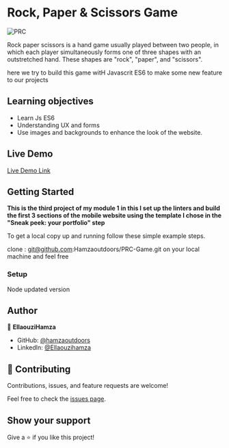 # Rock, Paper & Scissors Game 


![PRC](https://user-images.githubusercontent.com/80895497/126082957-6ac12260-8fa6-4264-bcdd-ea372aa57c0f.PNG)



Rock paper scissors is a hand game usually played between two people, in which each player simultaneously forms one of three shapes with an outstretched hand. These shapes are "rock", "paper", and "scissors".

here we try to build this game witH Javascrit ES6 to make some new feature to our projects


## Learning objectives

- Learn Js ES6
- Understanding UX and forms
- Use images and backgrounds to enhance the look of the website.


## Live Demo

[Live Demo Link](https://hamzaoutdoors.github.io/PRC-Game//)

## Getting Started

**This is the third project of my module 1 in this I set up the linters and build the first 3 sections of the mobile website using the template I chose in the "Sneak peek: your portfolio" step**

To get a local copy up and running follow these simple example steps.

clone : git@github.com:Hamzaoutdoors/PRC-Game.git on your local machine and feel free

### Setup

Node updated version

## Author

👤 **EllaouziHamza**

- GitHub: [@hamzaoutdoors](https://github.com/Hamzaoutdoors)
- LinkedIn: [@Ellaouzihamza](https://www.linkedin.com/in/hamza-ellaouzi-137a45b8/)

## 🤝 Contributing

Contributions, issues, and feature requests are welcome!

Feel free to check the [issues page](https://github.com/Hamzaoutdoors/PRC-Game/issues).

## Show your support

Give a ⭐️ if you like this project!

